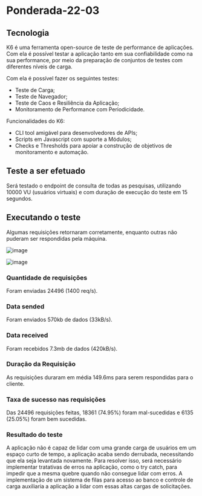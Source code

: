 # Ponderada-22-03

## Tecnologia
K6 é uma ferramenta open-source de teste de performance de aplicações. Com ela é possível testar a aplicação tanto em sua confiabilidade como na sua performance, por meio da preparação de conjuntos de testes com diferentes níveis de carga.

Com ela é possível fazer os seguintes testes:
* Teste de Carga;
* Teste de Navegador;
* Teste de Caos e Resiliência da Aplicação;
* Monitoramento de Performance com Periodicidade.

Funcionalidades do K6:
* CLI tool amigável para desenvolvedores de APIs;
* Scripts em Javascript com suporte a Módulos;
* Checks e Thresholds para apoiar a construção de objetivos de monitoramento e automação. 

## Teste a ser efetuado
Será testado o endpoint de consulta de todas as pesquisas, utilizando 10000 VU (usuários virtuais) e com duração de execução do teste em 15 segundos.

## Executando o teste
Algumas requisições retornaram corretamente, enquanto outras não puderam ser respondidas pela máquina.

![image](https://github.com/FelipeSaadi/ponderada-22-03/assets/54749257/683df5f5-df2f-44dd-a5ca-a2affa3458fc)

![image](https://github.com/FelipeSaadi/ponderada-22-03/assets/54749257/00f18b06-573e-4e20-b1a8-72c0acc16827)

### Quantidade de requisições
Foram enviadas 24496 (1400 req/s).

### Data sended
Foram enviados 570kb de dados (33kB/s).

### Data received
Foram recebidos 7.3mb de dados (420kB/s).

### Duração da Requisição
As requisições duraram em média 149.6ms para serem respondidas para o cliente.

### Taxa de sucesso nas requisições
Das 24496 requisições feitas, 18361 (74.95%) foram mal-sucedidas e 6135 (25.05%) foram bem sucedidas.

### Resultado do teste
A aplicação não é capaz de lidar com uma grande carga de usuários em um espaço curto de tempo, a aplicação acaba sendo derrubada, necessitando que ela seja levantada novamente. Para resolver isso, será necessário implementar tratativas de erros na aplicação, como o try catch, para impedir que a mesma quebre quando não consegue lidar com erros. A implementação de um sistema de filas para acesso ao banco e controle de carga auxiliaria a aplicação a lidar com essas altas cargas de solicitações.
